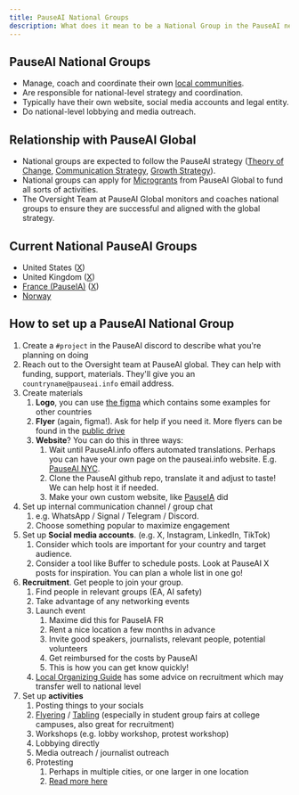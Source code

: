 ```yaml
---
title: PauseAI National Groups
description: What does it mean to be a National Group in the PauseAI network?
---
```


## PauseAI National Groups

- Manage, coach and coordinate their own [local communities](/communities).
- Are responsible for national-level strategy and coordination.
- Typically have their own website, social media accounts and legal entity.
- Do national-level lobbying and media outreach.

## Relationship with PauseAI Global

- National groups are expected to follow the PauseAI strategy ([Theory of Change](/theory-of-change), [Communication Strategy](/communication-strategy), [Growth Strategy](/growth-strategy)).
- National groups can apply for [Microgrants](/microgrants) from PauseAI Global to fund all sorts of activities.
- The Oversight Team at PauseAI Global monitors and coaches national groups to ensure they are successful and aligned with the global strategy.

## Current National PauseAI Groups

- United States ([X](https://x.com/PauseAIus))
- United Kingdom ([X](https://x.com/PauseAI_UK))
- [France (PauseIA)](https://pauseia.fr/) ([X](https://x.com/pause_ia))
- [Norway](https://pauseai.no/)

## How to set up a PauseAI National Group

1.  Create a `#project` in the PauseAI discord to describe what you're planning on doing
2.  Reach out to the Oversight team at PauseAI global. They can help with funding, support, materials. They'll give you an `countryname@pauseai.info` email address.
3.  Create materials
    1.  **Logo**, you can use [the figma](https://www.figma.com/design/iQ4PHQTi1vAVmT9Lckazqt/PauseAI-designs---editable?node-id=1592-2&node-type=FRAME&t=YjKyxVz4Y16aEfJ6-0) which contains some examples for other countries
    1.  **Flyer** (again, figma!). Ask for help if you need it. More flyers can be found in the [public drive](https://drive.google.com/drive/u/1/folders/1bQ_MZ8giK-Mee4ABkO0BgcFInaXruNpa)
    1.  **Website**? You can do this in three ways:
        1.  Wait until PauseAI.info offers automated translations. Perhaps you can have your own page on the pauseai.info website. E.g. [PauseAI NYC](/nyc-action).
        2.  Clone the PauseAI github repo, translate it and adjust to taste! We can help host it if needed.
        3.  Make your own custom website, like [PauseIA](https://pauseia.fr/) did
4.  Set up internal communication channel / group chat
    1.  e.g. WhatsApp / Signal / Telegram / Discord.
    2.  Choose something popular to maximize engagement
5.  Set up **Social media accounts**. (e.g. X, Instagram, LinkedIn, TikTok)
    1.  Consider which tools are important for your country and target audience.
    2.  Consider a tool like Buffer to schedule posts. Look at PauseAI X posts for inspiration. You can plan a whole list in one go!
6.  **Recruitment**. Get people to join your group.
    1.  Find people in relevant groups (EA, AI safety)
    2.  Take advantage of any networking events
    3.  Launch event
        1.  Maxime did this for PauseIA FR
        2.  Rent a nice location a few months in advance
        3.  Invite good speakers, journalists, relevant people, potential volunteers
        4.  Get reimbursed for the costs by PauseAI
        5.  This is how you can get know quickly!
    4.  [Local Organizing Guide](/local-organizing) has some advice on recruitment which may transfer well to national level
7.  Set up **activities**
    1.  Posting things to your socials
    2.  [Flyering](/flyering) / [Tabling](/tabling) (especially in student group fairs at college campuses, also great for recruitment)
    3.  Workshops (e.g. lobby workshop, protest workshop)
    4.  Lobbying directly
    5.  Media outreach / journalist outreach
    6.  Protesting
        1.  Perhaps in multiple cities, or one larger in one location
        2.  [Read more here](/organizing-a-protest)
